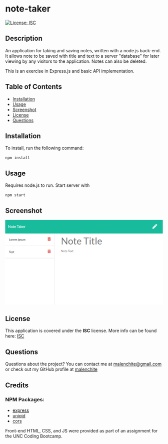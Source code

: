 # note-taker
[![License: ISC](https://img.shields.io/badge/License-ISC-blue.svg)](https://opensource.org/licenses/ISC)
## Description
An application for taking and saving notes, written with a node.js back-end. It allows note to be saved with title and text to a server "database" for later viewing by any visitors to the application. Notes can also be deleted.

This is an exercise in Express.js and basic API implementation.

## Table of Contents
* [Installation](#Installation)
* [Usage](#Usage)
* [Screenshot](#Screenshot)
* [License](#License)
* [Questions](#Questions)

## Installation
To install, run the following command:
```
npm install
```

## Usage
Requires node.js to run. Start server with
```
npm start
```

## Screenshot
![Screenshot](assets/images/example-screenshot.png)  

## License  
This application is covered under the **ISC** license. More info can be found here: [ISC](https://opensource.org/licenses/ISC)

## Questions
Questions about the project? You can contact me at malenchite@gmail.com or check out my GitHub profile at [malenchite](https://github.com/malenchite)

## Credits
### NPM Packages:
* [express](https://www.npmjs.com/package/express)  
* [uniqid](https://www.npmjs.com/package/uniqid)  
* [cors](https://www.npmjs.com/package/cors)

Front-end HTML, CSS, and JS were provided as part of an assignment for the UNC Coding Bootcamp.
